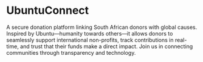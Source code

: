 # UbuntuConnect
A secure donation platform linking South African donors with global causes. Inspired by Ubuntu—humanity towards others—it allows donors to seamlessly support international non-profits, track contributions in real-time, and trust that their funds make a direct impact. Join us in connecting communities through transparency and technology.
